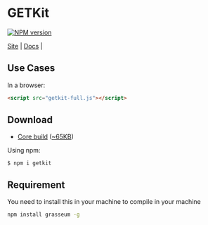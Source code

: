 # GETKit
[![NPM version][npm-image]][npm-url] 

[Site](https://getkit.codehyouka.xyz/) |
[Docs](https://getkit.codehyouka.xyz/docs) |
## Use Cases

In a browser:
```html
<script src="getkit-full.js"></script>
```
## Download

 * [Core build](https://raw.githubusercontent.com/compts/getkit/main/dist/web/getkit-full.cjs.js) ([~65KB](https://raw.githubusercontent.com/compts/getkit/main/dist/web/getkit-full.cjs.js))

Using npm:
```shell
$ npm i getkit
```
## Requirement
You need to install this in your machine to compile in your machine
```bash
npm install grasseum -g
```

[npm-url]: https://www.npmjs.com/package/getkit
[npm-image]: https://img.shields.io/badge/getkit-1.0.0-brightgreen